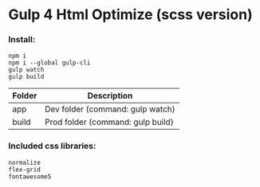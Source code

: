 Gulp 4 Html Optimize (scss version)
=====================

### Install:

    npm i
    npm i --global gulp-cli
    gulp watch
    gulp build

Folder          | Description
----------------|----------------------
app             | Dev folder (command: gulp watch)
build           | Prod folder (command: gulp build)

### Included css libraries:

    normalize
    flex-grid
    fontawesome5

<!-- ### Included components:
    MobileMenu

![](https://github.com/mhrustik/html_fast_template/blob/master/app/src/scss/libs/components/MobileMenu/Screenshot_1.png)

![](https://github.com/mhrustik/html_fast_template/blob/master/app/src/scss/libs/components/MobileMenu/Screenshot_2.png) -->